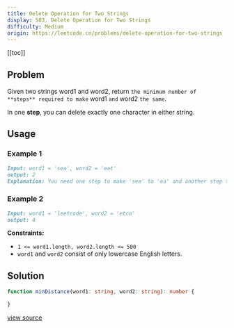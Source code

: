 ```yaml
---
title: Delete Operation for Two Strings
display: 583. Delete Operation for Two Strings
difficulty: Medium
origin: https://leetcode.cn/problems/delete-operation-for-two-strings
---
```


[[toc]]

## Problem

Given two strings word1 and word2, return `the minimum number of **steps** required to make` word1 `and` word2 `the same`.

In one **step**, you can delete exactly one character in either string.

## Usage

### Example 1

```md
Input: word1 = 'sea', word2 = 'eat'
output: 2
Explanation: You need one step to make 'sea' to 'ea' and another step to make 'eat' to 'ea'.
```

### Example 2

```md
Input: word1 = 'leetcode', word2 = 'etco'
output: 4
```

**Constraints:**

- <code>1 &lt;= word1.length, word2.length &lt;= 500</code>
- <code>word1</code> and <code>word2</code> consist of only lowercase English letters.

## Solution

```ts
function minDistance(word1: string, word2: string): number {

}
```

[view source](https://leetcode.cn/problems/delete-operation-for-two-strings)
